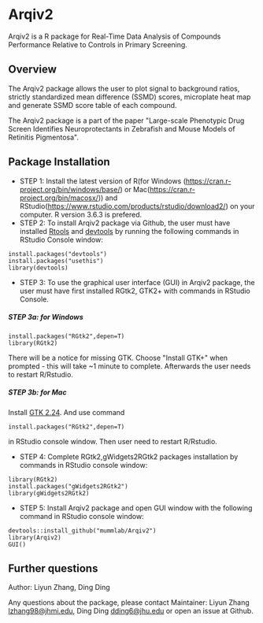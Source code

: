 Arqiv2
====

Arqiv2 is a R package for Real-Time Data Analysis of Compounds Performance Relative to Controls in Primary Screening.

## Overview

The Arqiv2 package allows the user to plot signal to background ratios, strictly standardized mean difference (SSMD) scores, microplate heat map and generate SSMD score table of each compound.

The Arqiv2 package is a part of the paper "Large-scale Phenotypic Drug Screen Identifies Neuroprotectants in Zebrafish and Mouse Models of Retinitis Pigmentosa".

## Package Installation
* STEP 1:  Install the latest version of R(for Windows (https://cran.r-project.org/bin/windows/base/) or Mac(https://cran.r-project.org/bin/macosx/)) and RStudio(https://www.rstudio.com/products/rstudio/download2/) on your computer. R version 3.6.3 is prefered. 
* STEP 2: To install Arqiv2 package via Github, the user must have installed [Rtools](https://cran.r-project.org/bin/windows/Rtools/) and [devtools](https://cran.r-project.org/web/packages/devtools/index.html) by running the following commands in RStudio Console window:
```{r}
install.packages("devtools")
install.packages("usethis")
library(devtools)
```

* STEP 3: To use the graphical user interface (GUI) in Arqiv2 package, the user must have first installed RGtk2, GTK2+  with commands in RStudio Console.

##### STEP 3a: for Windows
```{r}
install.packages("RGtk2",depen=T)
library(RGtk2)
```
There will be a notice for missing GTK. Choose "Install GTK+" when prompted - this will take ~1 minute to complete. Afterwards the user needs to restart R/Rstudio.

##### STEP 3b: for Mac
Install [GTK 2.24](http://r.research.att.com/libs/GTK_2.24.17-X11.pkg). And use command
```{r}
install.packages("RGtk2",depen=T)
```
in RStudio console window. Then user need to restart R/Rstudio.

* STEP 4: Complete RGtk2,gWidgets2RGtk2 packages installation by commands in RStudio console window:
```{r}
library(RGtk2)
install.packages("gWidgets2RGtk2")
library(gWidgets2RGtk2)
```

* STEP 5: Install Arqiv2 package and open GUI window with the following command in RStudio console window:
```{r}
devtools::install_github("mummlab/Arqiv2")
library(Arqiv2)
GUI()
```

## Further questions
Author:  Liyun Zhang, Ding Ding

Any questions about the package, please contact
Maintainer: Liyun Zhang <lzhang98@jhmi.edu>, Ding Ding <dding6@jhu.edu>
or open an issue at Github.
